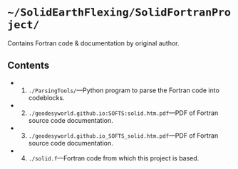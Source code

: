 
<!----------------------------------------------------------------------------------------------------------------------
-                                                                                                                      -
-    Created by: MPZinke on 2021.08.23                                                                                 -
-                                                                                                                      -
-    DESCRIPTION:                                                                                                      -
-    BUGS:                                                                                                             -
-    FUTURE:                                                                                                           -
-                                                                                                                      -
----------------------------------------------------------------------------------------------------------------------->


# `~/SolidEarthFlexing/SolidFortranProject/`
Contains Fortran code & documentation by original author.

## Contents

- 1. `./ParsingTools/`—Python program to parse the Fortran code into codeblocks.
- 2. `./geodesyworld.github.io:SOFTS:solid.htm.pdf`—PDF of Fortran source code documentation.
- 3. `./geodesyworld.github.io_SOFTS_solid.htm.pdf`—PDF of Fortran source code documentation.
- 4. `./solid.f`—Fortran code from which this project is based.
